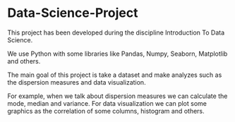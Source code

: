 # Data-Science-Project


This project has been developed during the discipline Introduction To Data Science.

We use Python with some libraries like Pandas, Numpy, Seaborn, Matplotlib and others.

The main goal of this project is take a dataset and make analyzes such as the dispersion measures and data visualization.

For example, when we talk about dispersion measures we can calculate the mode, median and variance. For data visualization we can plot some graphics as the correlation of some columns, histogram and others. 


